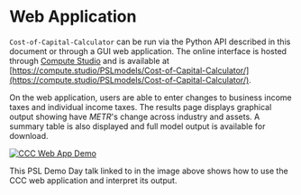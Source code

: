 # Web Application

`Cost-of-Capital-Calculator` can be run via the Python API described in this document or through a GUI web application.  The online interface is hosted through [Compute Studio](https://compute.studio) and is available at [https://compute.studio/PSLmodels/Cost-of-Capital-Calculator/](https://compute.studio/PSLmodels/Cost-of-Capital-Calculator/).

On the web application, users are able to enter changes to business income taxes and individual income taxes.  The results page displays graphical output showing have $METR$'s change across industry and assets.  A summary table is also displayed and full model output is available for download.


[![CCC Web App Demo](http://img.youtube.com/vi/KLIuFbYPpNA/0.jpg)](https://youtu.be/KLIuFbYPpNA "CCC Web App Demo")

This PSL Demo Day talk linked to in the image above shows how to use the CCC web application and interpret its output.